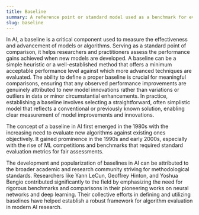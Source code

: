 ```yaml
---
title: Baseline  
summary: A reference point or standard model used as a benchmark for evaluating the performance improvements of new models or techniques in AI.
slug: baseline
---  
```


In AI, a baseline is a critical component used to measure the effectiveness and advancement of models or algorithms. Serving as a standard point of comparison, it helps researchers and practitioners assess the performance gains achieved when new models are developed. A baseline can be a simple heuristic or a well-established method that offers a minimum acceptable performance level against which more advanced techniques are evaluated. The ability to define a proper baseline is crucial for meaningful comparisons, ensuring that any observed performance improvements are genuinely attributed to new model innovations rather than variations or outliers in data or minor circumstantial enhancements. In practice, establishing a baseline involves selecting a straightforward, often simplistic model that reflects a conventional or previously known solution, enabling clear measurement of model improvements and innovations.

The concept of a baseline in AI first emerged in the 1980s with the increasing need to evaluate new algorithms against existing ones objectively. It gained prominence in the 1990s and early 2000s, especially with the rise of ML competitions and benchmarks that required standard evaluation metrics for fair assessments.

The development and popularization of baselines in AI can be attributed to the broader academic and research community striving for methodological standards. Researchers like Yann LeCun, Geoffrey Hinton, and Yoshua Bengio contributed significantly to the field by emphasizing the need for rigorous benchmarks and comparisons in their pioneering works on neural networks and deep learning. Their collective efforts in defining and utilizing baselines have helped establish a robust framework for algorithm evaluation in modern AI research.